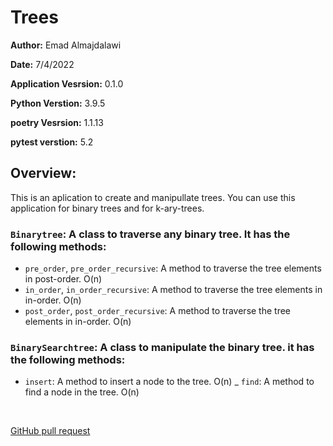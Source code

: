 # Trees

**Author:** Emad Almajdalawi

**Date:** 7/4/2022

**Application Vesrsion:** 0.1.0

**Python Verstion:** 3.9.5

**poetry Vesrsion:** 1.1.13

**pytest verstion:**  5.2

## Overview:

This is an aplication to create and manipullate trees. You can use this application for binary trees and for k-ary-trees.

### `Binarytree`: A class to traverse any binary tree. It has the following methods:

- `pre_order`, `pre_order_recursive`: A method to traverse the tree elements in post-order. O(n)
- `in_order`, `in_order_recursive`: A method to traverse the tree elements in in-order. O(n)
- `post_order`, `post_order_recursive`: A method to traverse the tree elements in in-order. O(n)

### `BinarySearchtree`: A class to manipulate the binary tree. it has the following methods:

- `insert`: A method to insert a node to the tree. O(n)
_ `find`: A method to find a node in the tree. O(n)

<br>

[GitHub pull request]()